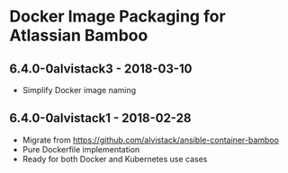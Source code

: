 Docker Image Packaging for Atlassian Bamboo
===========================================

6.4.0-0alvistack3 - 2018-03-10
------------------------------

-   Simplify Docker image naming

6.4.0-0alvistack1 - 2018-02-28
------------------------------

-   Migrate from <https://github.com/alvistack/ansible-container-bamboo>
-   Pure Dockerfile implementation
-   Ready for both Docker and Kubernetes use cases

